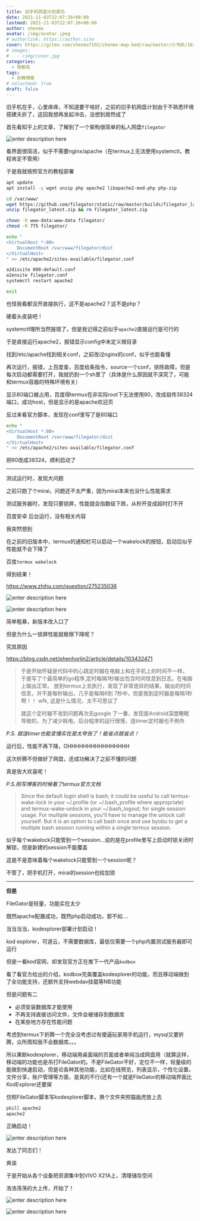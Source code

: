```yaml
---
title: 旧手机网盘计划成功
date: 2021-11-03T22:07:26+08:00
lastmod: 2021-11-03T22:07:26+08:00
author: shenmo
avatar: /img/avatar.jpeg
# authorlink: https://author.site
cover: https://gitee.com/shenmo7192/shenmo-map-bed/raw/master/小书匠/1635950608099.png
# images:
#   - /img/cover.jpg
categories:
  - 啥都有
tags:
  - 折腾博客
# nolastmod: true
draft: false
---
```


旧手机在手，心里痒痒，不知道要干啥好，之前的旧手机网盘计划由于不熟悉环境搭建夭折了，这回我想再发起冲击，没想到居然成了

<!--more-->

首先看知乎上的文章，了解到了一个架构很简单的私人网盘`filegator`

![enter description here](https://gitee.com/shenmo7192/shenmo-map-bed/raw/master/小书匠/1635950625630.png)

看界面很简洁，似乎不需要nginx/apache（在termux上无法使用systemctl，教程肯定不管用）

于是我就按照官方的教程部署
```bash
apt update
apt install -y wget unzip php apache2 libapache2-mod-php php-zip

cd /var/www/
wget https://github.com/filegator/static/raw/master/builds/filegator_latest.zip
unzip filegator_latest.zip && rm filegator_latest.zip

chown -R www-data:www-data filegator/
chmod -R 775 filegator/

echo "
<VirtualHost *:80>
    DocumentRoot /var/www/filegator/dist
</VirtualHost>
" >> /etc/apache2/sites-available/filegator.conf

a2dissite 000-default.conf
a2ensite filegator.conf
systemctl restart apache2

exit

```
也怪我看都没开直接执行，这不是apache2？这不是php？

硬着头皮装吧！

systemctl理所当然报错了，但是我记得之前似乎`apache2`直接运行是可行的

于是直接运行apache2，报错显示config中未定义根目录

找到/etc/apache找到相关conf，之前改过nginx的conf，似乎也能看懂

再次运行，报错，上百度查，百度给条指令，source一个conf，排除故障，但是每次启动都需要打开，我就扔到一个sh里了（具体是什么原因就不深究了，可能和termux容器的特殊环境有关）

显示80端口被占用，百度得termux在非实际root下无法使用80，改成祖传38324端口，成功host，但是显示的是apache欢迎页

反过来看官方脚本，发现在conf里写了是80端口
```bash
echo "
<VirtualHost *:80>
    DocumentRoot /var/www/filegator/dist
</VirtualHost>
" >> /etc/apache2/sites-available/filegator.conf

```
把80改成38324，顺利启动了

------
测试运行时，发现大问题

之前只跑了个mirai，问题还不太严重，因为mirai本来也没什么性能需求

测试服务器时，发现只要锁屏，性能就会指数级下跌，从秒开变成超时打不开

百度安卓 后台运行，没有相关内容

我突然想到

在之前的旧版本中，termux的通知栏可以启动一个wakelock的按钮，启动后似乎性能就不会下降了

百度`termux wakelock`

得到结果！

https://www.zhihu.com/question/275235036

![enter description here](https://gitee.com/shenmo7192/shenmo-map-bed/raw/master/小书匠/1635950661477.png)

![enter description here](https://gitee.com/shenmo7192/shenmo-map-bed/raw/master/小书匠/1635950670986.png)

简单粗暴，新版本改入口了

但是为什么一锁屏性能就极限下降呢？

究其原因

https://blog.csdn.net/phenhorlin2/article/details/103432471

> 于是开始怀疑是代码中的心跳定时器在电脑上和在手机上的时间不一样。 于是写了个最简单的go程序,定时每隔1秒输出包含时间信息到日志。在电脑上输出正常。 放到termux上去执行，发现了非常诡异的结果，输出的时间信息，并不是每秒输出，几乎是每隔6到 7秒中，但是我到定时器是每隔1秒啊！！ wfk, 这是什么情况，太不可思议了
> 
> 就这个定时器不准到问题再次去google 了一番，发现是Android深度睡眠导致的，为了减少耗电，后台程序的运行很慢，连timer定时器也不例外

 *P.S. 就连timer也能变慢实在是太夸张了！能省点就省点！*

运行后，性能不再下降，OHHHHHHHHHHHHHHHH

这次折腾不但做好了网盘，还成功解决了之前不懂的问题

真是皆大欢喜呢！

*P.S.刚写博客的时候看了termux官方文档*

> Since the default login shell is bash; it could be useful to call termux-wake-lock in your ~/.profile (or ~/.bash_profile where appropriate) and termux-wake-unlock in your ~/.bash_logout; for single session usage. For multiple sessions, you'll have to manage the unlock call yourself. But it is an option to call bash once and use byobu to get a multiple bash session running within a single termux session. 

似乎每个wakelock只能管到一个session...说的是在profile里写上启动时锁关闭时解锁，但是新建的session不能覆盖

这是不是意味着每个wakelock只能管到一个session呢？

不管了，把手机打开，mirai的session也给加锁

------

**但是**

FileGator是轻量，功能实在太少

既然apache配置成功，既然php启动成功，那不如....

当当当当，kodexplorer部署计划启动！

kod explorer，可道云，不需要数据库，最低仅需要一个php内置测试服务器即可运行

但是一看kod官网，却发现官方正在推下一代产品`kodbox`

看了看官方给出的介绍，kodbox完美覆盖kodexplorer的功能，而且移动端做到了全功能支持，还额外支持webdav挂载等NB功能

但是问题有二

* 必须安装数据库才能使用
* 不再支持直接访问文件，文件会被储存到数据库
* 在某些地方存在性能问题

考虑到termux下折腾一个完全没考虑过有傻逼玩家用手机运行，mysql又要折腾，众所周知我不会数据库。。。

所以果断kodexplorer，移动端用桌面端的页面或者单纯当成网盘用（就算这样，移动端的功能也是吊打FileGator的。不是FileGator不好，定位不一样，轻量级的能做到快速启动，但是论各种其他功能，比如在线预览，列表显示，个性化设置，文件分享，账户管理等方面，是真的不行(还有一个就是FileGator的移动端界面比KodExplorer还要屎


仿照FileGator脚本写kodexplorer脚本，换个文件夹照猫画虎放上去

```bash
pkill apache2
apache2

```
正确启动！

![enter description here](https://gitee.com/shenmo7192/shenmo-map-bed/raw/master/小书匠/1635950683980.png)

发达了同志们！

爽诶

于是开始从各个设备把资源集中到VIVO X21A上，清理储存空间

浩浩荡荡的大上传，开始了！

![enter description here](https://gitee.com/shenmo7192/shenmo-map-bed/raw/master/小书匠/1635950690366.png)

![enter description here](https://gitee.com/shenmo7192/shenmo-map-bed/raw/master/小书匠/1635950697120.png)